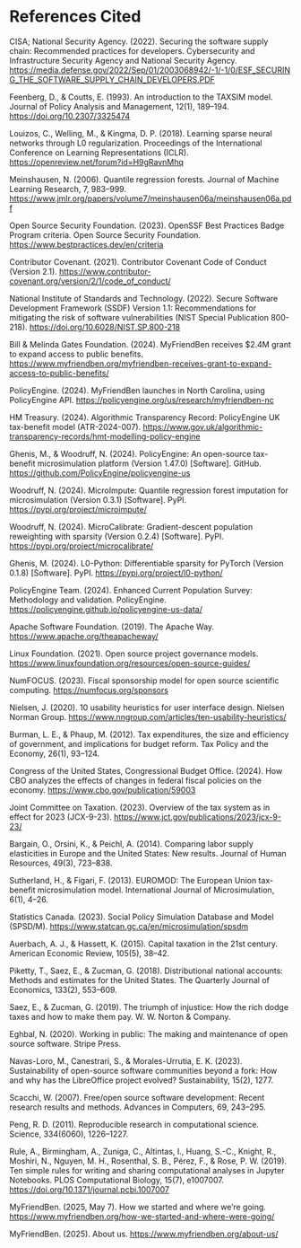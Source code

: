 # References Cited

CISA; National Security Agency. (2022). Securing the software supply chain: Recommended practices for developers. Cybersecurity and Infrastructure Security Agency and National Security Agency. https://media.defense.gov/2022/Sep/01/2003068942/-1/-1/0/ESF_SECURING_THE_SOFTWARE_SUPPLY_CHAIN_DEVELOPERS.PDF

Feenberg, D., & Coutts, E. (1993). An introduction to the TAXSIM model. Journal of Policy Analysis and Management, 12(1), 189–194. https://doi.org/10.2307/3325474

Louizos, C., Welling, M., & Kingma, D. P. (2018). Learning sparse neural networks through L0 regularization. Proceedings of the International Conference on Learning Representations (ICLR). https://openreview.net/forum?id=H9gRavnMhq

Meinshausen, N. (2006). Quantile regression forests. Journal of Machine Learning Research, 7, 983–999. https://www.jmlr.org/papers/volume7/meinshausen06a/meinshausen06a.pdf

Open Source Security Foundation. (2023). OpenSSF Best Practices Badge Program criteria. Open Source Security Foundation. https://www.bestpractices.dev/en/criteria

Contributor Covenant. (2021). Contributor Covenant Code of Conduct (Version 2.1). https://www.contributor-covenant.org/version/2/1/code_of_conduct/

National Institute of Standards and Technology. (2022). Secure Software Development Framework (SSDF) Version 1.1: Recommendations for mitigating the risk of software vulnerabilities (NIST Special Publication 800-218). https://doi.org/10.6028/NIST.SP.800-218

Bill & Melinda Gates Foundation. (2024). MyFriendBen receives $2.4M grant to expand access to public benefits. https://www.myfriendben.org/myfriendben-receives-grant-to-expand-access-to-public-benefits/

PolicyEngine. (2024). MyFriendBen launches in North Carolina, using PolicyEngine API. https://policyengine.org/us/research/myfriendben-nc

HM Treasury. (2024). Algorithmic Transparency Record: PolicyEngine UK tax-benefit model (ATR-2024-007). https://www.gov.uk/algorithmic-transparency-records/hmt-modelling-policy-engine

Ghenis, M., & Woodruff, N. (2024). PolicyEngine: An open-source tax-benefit microsimulation platform (Version 1.47.0) [Software]. GitHub. https://github.com/PolicyEngine/policyengine-us

Woodruff, N. (2024). MicroImpute: Quantile regression forest imputation for microsimulation (Version 0.3.1) [Software]. PyPI. https://pypi.org/project/microimpute/

Woodruff, N. (2024). MicroCalibrate: Gradient-descent population reweighting with sparsity (Version 0.2.4) [Software]. PyPI. https://pypi.org/project/microcalibrate/

Ghenis, M. (2024). L0-Python: Differentiable sparsity for PyTorch (Version 0.1.8) [Software]. PyPI. https://pypi.org/project/l0-python/

PolicyEngine Team. (2024). Enhanced Current Population Survey: Methodology and validation. PolicyEngine. https://policyengine.github.io/policyengine-us-data/

Apache Software Foundation. (2019). The Apache Way. https://www.apache.org/theapacheway/

Linux Foundation. (2021). Open source project governance models. https://www.linuxfoundation.org/resources/open-source-guides/

NumFOCUS. (2023). Fiscal sponsorship model for open source scientific computing. https://numfocus.org/sponsors

Nielsen, J. (2020). 10 usability heuristics for user interface design. Nielsen Norman Group. https://www.nngroup.com/articles/ten-usability-heuristics/

Burman, L. E., & Phaup, M. (2012). Tax expenditures, the size and efficiency of government, and implications for budget reform. Tax Policy and the Economy, 26(1), 93–124.

Congress of the United States, Congressional Budget Office. (2024). How CBO analyzes the effects of changes in federal fiscal policies on the economy. https://www.cbo.gov/publication/59003

Joint Committee on Taxation. (2023). Overview of the tax system as in effect for 2023 (JCX-9-23). https://www.jct.gov/publications/2023/jcx-9-23/

Bargain, O., Orsini, K., & Peichl, A. (2014). Comparing labor supply elasticities in Europe and the United States: New results. Journal of Human Resources, 49(3), 723–838.

Sutherland, H., & Figari, F. (2013). EUROMOD: The European Union tax-benefit microsimulation model. International Journal of Microsimulation, 6(1), 4–26.

Statistics Canada. (2023). Social Policy Simulation Database and Model (SPSD/M). https://www.statcan.gc.ca/en/microsimulation/spsdm

Auerbach, A. J., & Hassett, K. (2015). Capital taxation in the 21st century. American Economic Review, 105(5), 38–42.

Piketty, T., Saez, E., & Zucman, G. (2018). Distributional national accounts: Methods and estimates for the United States. The Quarterly Journal of Economics, 133(2), 553–609.

Saez, E., & Zucman, G. (2019). The triumph of injustice: How the rich dodge taxes and how to make them pay. W. W. Norton & Company.

Eghbal, N. (2020). Working in public: The making and maintenance of open source software. Stripe Press.

Navas-Loro, M., Canestrari, S., & Morales-Urrutia, E. K. (2023). Sustainability of open-source software communities beyond a fork: How and why has the LibreOffice project evolved? Sustainability, 15(2), 1277.

Scacchi, W. (2007). Free/open source software development: Recent research results and methods. Advances in Computers, 69, 243–295.

Peng, R. D. (2011). Reproducible research in computational science. Science, 334(6060), 1226–1227.

Rule, A., Birmingham, A., Zuniga, C., Altintas, I., Huang, S.-C., Knight, R., Moshiri, N., Nguyen, M. H., Rosenthal, S. B., Pérez, F., & Rose, P. W. (2019). Ten simple rules for writing and sharing computational analyses in Jupyter Notebooks. PLOS Computational Biology, 15(7), e1007007. https://doi.org/10.1371/journal.pcbi.1007007

MyFriendBen. (2025, May 7). How we started and where we’re going. https://www.myfriendben.org/how-we-started-and-where-were-going/

MyFriendBen. (2025). About us. https://www.myfriendben.org/about-us/
